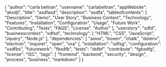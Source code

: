 {
	"author": "carla beltran",
	"username": "carlabeltran",
	"appWebsite": "aksdjl",
	"title": "asdfasd",
	"description": "asdfa",
	"tableofcontents": [
		"Description",
		"Demo",
		"User Story",
		"Business Context",
		"Technology",
		"Features",
		"Installation",
		"Configuration",
		"Usage",
		"Future Work",
		"Contributing",
		"Tests",
		"FAQS",
		"License",
		"Author"
	],
	"userstory": "sdfd",
	"businesscontext": "sdfsd",
	"technology": [
		"HTML",
		"CSS",
		"JavaScript",
		"Jquery",
		"Node.js"
	],
	"dependencies": [
		"axios",
		"boxen",
		"chalk",
		"dotenv",
		"electron",
		"inquirer",
		"open",
		"ora"
	],
	"installation": "sdfsg",
	"configuration": "vsdfbs",
	"futurework": "fbsdfb",
	"tests": "dsfbf",
	"contribute": "fgbsdfg",
	"license": "ISC",
	"tags": [
		"frontend",
		"backend",
		"security",
		"design",
		"process",
		"business",
		"markdown"
	]
}